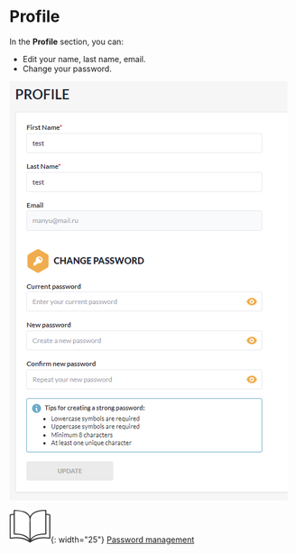 # Profile

In the **Profile** section, you can:

* Edit your name, last name, email.
* Change your password.

![Profile](../media/profile.png)

![Readmore](../media/readmore.png){: width="25"} [Password management](../registration_and_signing_in/password-management.md)
